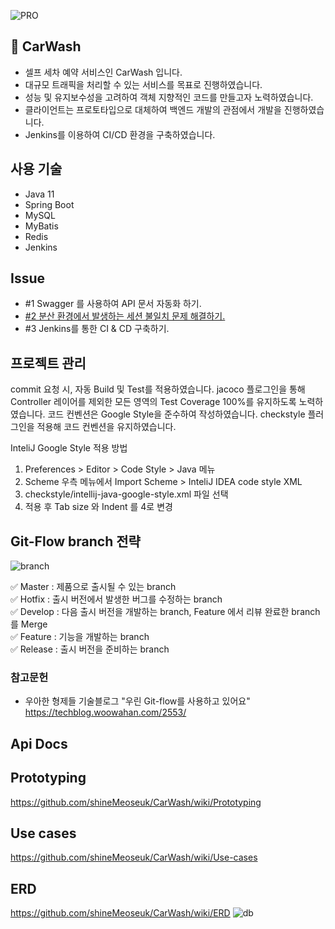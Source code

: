
![PRO](https://github.com/shineMeoseuk/CarWash/assets/112597600/dfa71d70-9284-4f30-9700-c0fd10e265a6)

## 🚗 CarWash
- 셀프 세차 예약 서비스인 CarWash 입니다.
- 대규모 트래픽을 처리할 수 있는 서비스를 목표로 진행하였습니다.
- 성능 및 유지보수성을 고려하여 객체 지향적인 코드를 만들고자 노력하였습니다.
- 클라이언트는 프로토타입으로 대체하여 백엔드 개발의 관점에서 개발을 진행하였습니다.
- Jenkins를 이용하여 CI/CD 환경을 구축하였습니다.

## 사용 기술
- Java 11
- Spring Boot
- MySQL
- MyBatis
- Redis
- Jenkins

## Issue
- #1 Swagger 를 사용하여 API 문서 자동화 하기.
- [#2 분산 환경에서 발생하는 세션 불일치 문제 해결하기.](https://velog.io/@white0597/%EB%B6%84%EC%82%B0-%ED%99%98%EA%B2%BD%EC%97%90%EC%84%9C-%EB%B0%9C%EC%83%9D%ED%95%98%EB%8A%94-%EC%84%B8%EC%85%98-%EB%B6%88%EC%9D%BC%EC%B9%98%ED%95%98%EB%8A%94-%EC%9D%B4%EC%8A%88-%ED%95%B4%EA%B2%B0%ED%95%98%EA%B8%B0)
- #3 Jenkins를 통한 CI & CD 구축하기.

## 프로젝트 관리
commit 요청 시, 자동 Build 및 Test를 적용하였습니다.
jacoco 플로그인을 통해 Controller 레이어를 제외한 모든 영역의 Test Coverage 100%를 유지하도록 노력하였습니다.
코드 컨벤션은 Google Style을 준수하여 작성하였습니다.
checkstyle 플러그인을 적용해 코드 컨벤션을 유지하였습니다.

InteliJ Google Style 적용 방법
1. Preferences > Editor > Code Style > Java 메뉴
2. Scheme 우측 메뉴에서 Import Scheme > InteliJ IDEA code style XML
3. checkstyle/intellij-java-google-style.xml 파일 선택
4. 적용 후 Tab size 와 Indent 를 4로 변경

## Git-Flow branch 전략
![branch](https://github.com/shineMeoseuk/CarWash/assets/112597600/4fe45351-5ac0-47b5-92e7-fa3848c699a7)


✅ Master : 제품으로 출시될 수 있는 branch <br>
✅ Hotfix : 출시 버전에서 발생한 버그를 수정하는 branch <br>
✅ Develop : 다음 출시 버전을 개발하는 branch, Feature 에서 리뷰 완료한 branch를 Merge <br>
✅ Feature : 기능을 개발하는 branch <br>
✅ Release : 출시 버전을 준비하는 branch <br>

### 참고문헌
- 우아한 형제들 기술블로그 "우린 Git-flow를 사용하고 있어요"
  <a>https://techblog.woowahan.com/2553/

## Api Docs

## Prototyping
<a>https://github.com/shineMeoseuk/CarWash/wiki/Prototyping

## Use cases
<a>https://github.com/shineMeoseuk/CarWash/wiki/Use-cases
  
## ERD
<a>https://github.com/shineMeoseuk/CarWash/wiki/ERD
![db](https://github.com/shineMeoseuk/CarWash/assets/112597600/029a54cc-b1d2-438b-9f86-430e335010d9)

